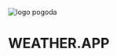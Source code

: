 ![logo pogoda](https://github.com/Grzegorz96/WEATHER-APP/assets/129303867/011dd406-5ba8-4f1d-9937-e086b7ceed3b)
# WEATHER.APP
